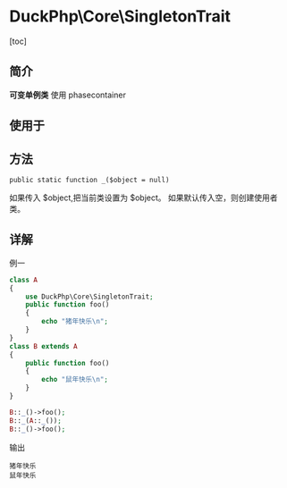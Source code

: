 # DuckPhp\Core\SingletonTrait
[toc]

## 简介

**可变单例类**
使用 phasecontainer
## 使用于

## 方法

    public static function _($object = null)

如果传入 $object,把当前类设置为 $object。
如果默认传入空，则创建使用者类。
    
## 详解

例一
```php
class A
{
    use DuckPhp\Core\SingletonTrait;
    public function foo()
    {
        echo "猪年快乐\n";
    }
}
class B extends A
{
    public function foo()
    {
        echo "鼠年快乐\n";
    }
}

B::_()->foo();
B::_(A::_());
B::_()->foo();
```
输出
```
猪年快乐
鼠年快乐
```





